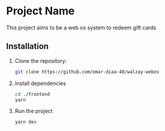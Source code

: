 # Project Name

This project aims to be a web os system to redeem gift cards 

## Installation

1. Clone the repository:

   ```bash
   git clone https://github.com/omar-diaa-48/walzay-webos

2. Install dependencies
    ```bash
    cd ./frontend
    yarn

2. Run the project
    ```bash
    yarn dev